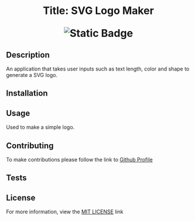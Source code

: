 
# <p align="center">Title: SVG Logo Maker</p> <p align="center">![Static Badge](https://img.shields.io/badge/License-MIT-blue)</p>

## Description
An application that takes user inputs such as text length, color and shape to generate a SVG logo.
    
## Installation

## Usage
Used to make a simple logo. 
    
## Contributing
To make contributions please follow the link to [Github Profile](https://github.com/justin-schultz37/logo-maker)
    
## Tests

## License
For more information, view the [MIT LICENSE](https://choosealicense.com/licenses/mit/) link

